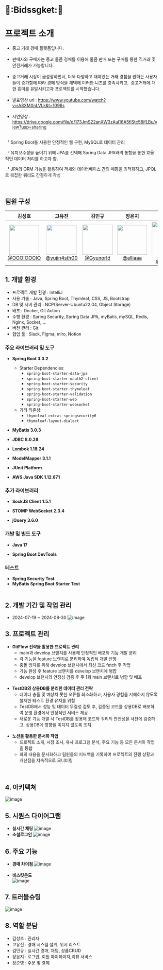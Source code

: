 # 🍪:Bidssgket:🍪
# 프로젝트 소개
- 중고 거래 경매 플랫폼입니다. <br><br>
- 판매자와 구매자는 중고 물품 경매를 이용해 물품 판매 또는 구매를 통한 직거래 및 안전거래가 가능합니다.<br><br>
- 중고거래 시장이 급성장하면서, 더욱 다양하고 재미있는 거래 경험을 원하는 사용자들이 증가함에 따라 경매 방식을 채택해 이러한 니즈를 충족시키고, 
  중고거래에 대한 흥미를 유발시키고자 프로젝트를 시작했습니다.<br><br>
- 발표영상 url : https://www.youtube.com/watch?v=iA8XMXnLVLk&t=1098s <br><br>
- 시연영상 : https://drive.google.com/file/d/173JmS22anXW3zAul16A5fiStc58jfLBu/view?usp=sharing <br><br>

   ° Spring Boot를 사용한 안정적인 웹 구현, MySQL로 데이터 관리

   ° 유지보수성을 높이기 위해 JPA를 선택해 Spring Data JPA와의 통합을 통한 효율적인 데이터 처리를 하고자 함.

   ° JPA의 ORM 기능을 활용하여 객체와 데이터베이스 간의 매핑을 최적화하고, JPQL로 복잡한 쿼리도 간결하게 작성

  <br>
  
## 팀원 구성
<div align="center">

| 김성호 | 고유진 | 김민규 | 장윤지 | 장준영 | 
| :------: |  :------: | :------: | :------: | :------: |
|[<img width="98" src="https://github.com/user-attachments/assets/e1e937b4-7d71-4b47-85b5-f8c72ee9f20c"> <br> @OOOIOOOIO](https://github.com/OOOIOOOIO)|[<image width="98" src="https://github.com/user-attachments/assets/753f6f05-3b62-4340-bdf7-232311604546"><br> @yujin4sth00](https://github.com/yujin4sth00)|[<img width="99" src="https://github.com/user-attachments/assets/4d9daaeb-2ede-4282-82f0-9c8cd7a3879f"> <br>@Gyunorld](https://github.com/Gyunorld)|[<img width="98" src="https://github.com/user-attachments/assets/d6ae8a2c-ef21-4112-aac7-10b7243f2e7a"> <br>@elliaaa](https://github.com/elliaaa)|[<img width="120" src="https://github.com/user-attachments/assets/78868622-2a57-4717-99d1-7cb0a3890c84"> <br>@finite2030](https://github.com/finite2030)|
</div>

## 1. 개발 환경
- 프로젝트 개발 환경 : IntelliJ
- 사용 기술 : Java, Spring Boot, Thymleaf, CSS, JS, Bootstrap
- DB 및 서버 관리 : NCP(Server-Ubuntu22.04, Object Storage)
- 배포 : Docker, Git Action
- 수행 환경 : Spring Security, Spring Data JPA, myBatis, mySQL, Redis, Nginx, Socket, …
- 버전 관리 : Git
- 협업 툴 : Slack, Figma, miro, Notion
  
### 주요 라이브러리 및 도구
- **Spring Boot 3.3.2**
  - Starter Dependencies:
    - `spring-boot-starter-data-jpa`
    - `spring-boot-starter-oauth2-client`
    - `spring-boot-starter-security`
    - `spring-boot-starter-thymeleaf`
    - `spring-boot-starter-validation`
    - `spring-boot-starter-web`
    - `spring-boot-starter-websocket`
  - 기타 의존성:
    - `thymeleaf-extras-springsecurity6`
    - `thymeleaf-layout-dialect`

- **MyBatis 3.0.3**

- **JDBC 8.0.28**

- **Lombok 1.18.24**

- **ModelMapper 3.1.1**

- **JUnit Platform**

- **AWS Java SDK 1.12.671**

### 추가 라이브러리

- **SockJS Client 1.5.1**

- **STOMP WebSocket 2.3.4**

- **jQuery 3.6.0**

### 개발 및 빌드 도구

- **Java 17**

- **Spring Boot DevTools**

### 테스트

- **Spring Security Test**
- **MyBatis Spring Boot Starter Test**
  <br><br>
## 2. 개발 기간 및 작업 관리
- 2024-07-19 ~ 2024-08-30
![image](https://github.com/user-attachments/assets/4dda0109-41de-465e-937f-8e620d498389)
## 3. 프로젝트 관리
- **GitFlow 전략을 활용한 프로젝트 관리**
  - main과 develop 브랜치를 사용해 안정적인 배포와 기능 개발 분리
  - 각 기능을 feature 브랜치로 분리하여 독립적 개발 진행
  - 충돌 방지를 위해 develop 브랜치에서 최신 코드 fetch 후 작업
  - 기능 완성 후 feature 브랜치를 develop 브랜치에 병합
  - develop 브랜치의 안정성 검증 후 주 1회 main 브랜치로 병합 및 배포
   <br>
- **TestDB와 상용DB를 분리한 데이터 관리 전략**
  - 데이터 충돌 및 예상치 못한 오류를 최소화하고, 사용자 경험을 저해하지 않도록 철저한 테스트 환경 유지를 위함
  - TestDB에서 성능 및 데이터 무결성 검토 후, 검증된 코드를 상용DB로 배포하여 운영 환경에서 안정적인 서비스 제공
  - 새로운 기능 개발 시 TestDB를 활용해 코드와 쿼리의 안전성을 사전에 검증하고, 상용DB에 영향을 미치지 않도록 조치
  <br>
- **노션을 활용한 문서화 작업**
  - 프로젝트 소개, 시장 조사, 유사 프로그램 분석, 주요 기능 등 모든 문서화 작업을 통합
  - 회의 내용을 문서화하고 팀원들의 피드백을 기록하여 프로젝트의 진행 상황과 개선점을 지속적으로 모니터링 <br><br>  



## 4. 아키텍쳐
![image](https://github.com/user-attachments/assets/aedcf4a7-80fd-4df8-9ed0-648de18a4145)

## 5. 시퀀스 다이어그램
- **실시간 채팅**
![image](https://github.com/user-attachments/assets/5b0be057-5fb0-4ccf-9468-3509d6e03ea8)
- **소셜로그인**
![image](https://github.com/user-attachments/assets/a48062f8-8f6b-4fe9-bf7d-6a55d1350f3a)

## 6. 주요 기능
- **경매 차이점**
![image](https://github.com/user-attachments/assets/19ef1616-b0c9-4943-97a7-3ff1a753d495) <br><br>
- **비스킷온도** <br>
![image](https://github.com/user-attachments/assets/31df667e-aec0-4f61-91b9-7cfb9f1cbdce)

## 7. 트러블슈팅
![image](https://github.com/user-attachments/assets/438a0c81-7066-424f-b3ee-d7c4126774c3)

## 8. 역할 분담
- 김성호 : 관리자
- 고유진 : 경매 시스템 설계, 위시 리스트
- 김민규 : 실시간 경매, 채팅, 상품CRUD
- 장윤지 : 로그인, 회원 마이페이지,리뷰 서비스
- 장준영 : 주문 및 결제


